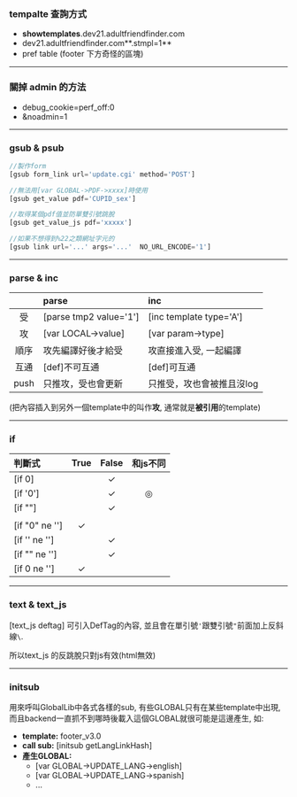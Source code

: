 ### tempalte 查詢方式

* **showtemplates**.dev21.adultfriendfinder.com
* dev21.adultfriendfinder.com**.stmpl=1**
* pref table (footer 下方奇怪的區塊)

---

### 關掉 admin 的方法

 * debug_cookie=perf_off:0
 * &noadmin=1

---


### gsub & psub

```javascript
//製作form
[gsub form_link url='update.cgi' method='POST'] 

//無法用[var GLOBAL->PDF->xxxx]時使用
[gsub get_value pdf='CUPID_sex']

//取得某個pdf值並防單雙引號跳脫
[gsub get_value_js pdf='xxxxx']

//如果不想得到%22之類網址字元的
[gsub link url='...' args='...'  NO_URL_ENCODE='1']
```
---
### parse & inc

|      | parse                |  inc                      |
|:----:|:---------------------|:--------------------------|
|  受  |[parse tmp2 value='1']|[inc template type='A']    |
|  攻  |[var LOCAL->value]    |[var param->type]          |
| 順序 |攻先編譯好後才給受    |攻直接進入受, 一起編譯     |
| 互通 |[def]不可互通         |[def]可互通                |
| push |只推攻，受也會更新    |只推受，攻也會被推且沒log  |              |

(把內容插入到另外一個template中的叫作**攻**, 通常就是**被引用**的template)

---
### if

| 判斷式         | True  | False | 和js不同 |
|:---------------|:-----:|:-----:|:--------:|
|[if 0]          |       |   ✓   |          |
|[if '0']        |       |   ✓   |    ◎     |
|[if ""]         |       |   ✓   |          |
|                |       |       |          |
|[if "0" ne '']  |   ✓   |       |          |
|[if '' ne '']   |       |   ✓   |          |
|[if "" ne '']   |       |   ✓   |          |
|[if 0 ne '']    |   ✓   |       |          | |
---
### text & text_js

[text_js deftag] 可引入DefTag的內容, 並且會在單引號`'`跟雙引號`"`前面加上反斜線`\`.

所以text_js 的反跳脫只對js有效(html無效)


---
### initsub
用來呼叫GlobalLib中各式各樣的sub, 有些GLOBAL只有在某些template中出現, 而且backend一直抓不到哪時後載入這個GLOBAL就很可能是這邊產生, 如:

* **template:** footer_v3.0
* **call sub:** [initsub getLangLinkHash]
* **產生GLOBAL:** 
    * [var GLOBAL->UPDATE_LANG->english]
    * [var GLOBAL->UPDATE_LANG->spanish]
    * ... 